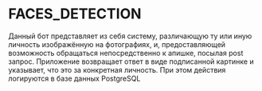 # FACES_DETECTION
Данный бот представляет из себя систему, различающую ту или иную личность изображённую на фотографиях, и, предоставляющей возможность обращаться непосредственно к апишке, посылая post запрос. Приложение возвращает ответ в виде подписанной картинке и указывает, что это за конкретная личность. При этом действия логируются в базе данных PostgreSQL
